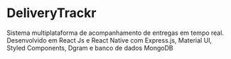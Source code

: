 # DeliveryTrackr
Sistema multiplataforma de acompanhamento de entregas em tempo real. Desenvolvido em React Js e React Native com Express.js, Material UI, Styled Components, Dgram e banco de dados MongoDB 

